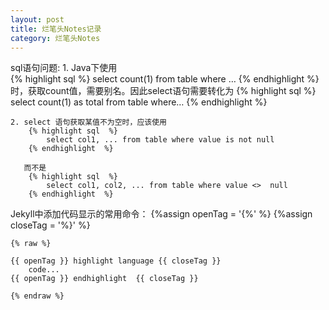 ```yaml
---
layout: post
title: 烂笔头Notes记录
category: 烂笔头Notes
---
```

sql语句问题:
	1. Java下使用  
		{% highlight sql  %}
			select count(1) from table where …
		{% endhighlight  %} 
	   时，获取count值，需要别名。因此select语句需要转化为 
		{% highlight sql  %}
			select count(1) as total from table where…
		{% endhighlight  %} 

	2. select 语句获取某值不为空时，应该使用 
		{% highlight sql  %}
			select col1, ... from table where value is not null
		{% endhighlight  %}

	   而不是 
		{% highlight sql  %}
			select col1, col2, ... from table where value <>  null
		{% endhighlight  %}

Jekyll中添加代码显示的常用命令：
	{%assign openTag = '{%' %}
	{%assign closeTag = '%}' %}

	{% raw %}
	
	{{ openTag }} highlight language {{ closeTag }}
		code...
	{{ openTag }} endhighlight  {{ closeTag }}

	{% endraw %}



